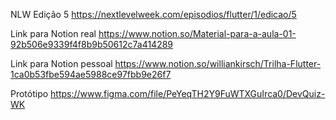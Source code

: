 NLW Edição 5
https://nextlevelweek.com/episodios/flutter/1/edicao/5

Link para Notion real
https://www.notion.so/Material-para-a-aula-01-92b506e9339f4f8b9b50612c7a414289

Link para Notion pessoal
https://www.notion.so/williankirsch/Trilha-Flutter-1ca0b53fbe594ae5988ce97fbb9e26f7

Protótipo
https://www.figma.com/file/PeYeqTH2Y9FuWTXGuIrca0/DevQuiz-WK
